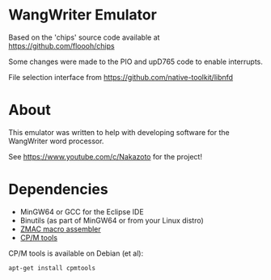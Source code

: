 # WangWriter Emulator

Based on the 'chips' source code available at https://github.com/floooh/chips

Some changes were made to the PIO and upD765 code to enable interrupts.

File selection interface from https://github.com/native-toolkit/libnfd

# About

This emulator was written to help with developing software for the WangWriter word processor.

See https://www.youtube.com/c/Nakazoto for the project!

# Dependencies

 - MinGW64 or GCC for the Eclipse IDE
 - Binutils (as part of MinGW64 or from your Linux distro)
 - [ZMAC macro assembler](http://48k.ca/zmac.html)
 - [CP/M tools](https://www.cpm8680.com/cpmtools/)

CP/M tools is available on Debian (et al):
```
apt-get install cpmtools
```
